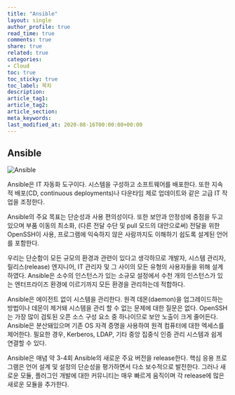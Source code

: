 ```yaml
---
title: "Ansible"
layout: single
author_profile: true
read_time: true
comments: true
share: true
related: true
categories:
- Cloud
toc: true
toc_sticky: true
toc_label: 목차
description: 
article_tag1: 
article_tag2: 
article_section: 
meta_keywords: 
last_modified_at: 2020-08-16T00:00:00+00:00
---
```

## Ansible

![Ansible](https://user-images.githubusercontent.com/51220344/90743475-b1c6df00-e30a-11ea-9581-8b380e9b3eb3.png)

Ansible은 IT 자동화 도구이다. 시스템을 구성하고 소프트웨어를 배포한다. 또한 지속적 배포(CD, continuous deployments)나 다운타임 제로 업데이트와 같은 고급 IT 작업을 조정한다.

Ansible의 주요 목표는 단순성과 사용 편의성이다. 또한 보안과 안정성에 중점을 두고 있으며 부품 이동의 최소화, (다른 전달 수단 및 pull 모드의 대안으로써) 전달을 위한 OpenSSH이 사용, 프로그램에 익숙하지 않은 사람까지도 이해하기 쉽도록 설계된 언어를 포함한다.

우리는 단순함이 모든 규모의 환경과 관련이 있다고 생각하므로 개발자, 시스템 관리자, 릴리스(release) 엔지니어, IT 관리자 및 그 사이의 모든 유형의 사용자들을 위해 설계하였다. Ansible은 소수의 인스턴스가 있는 소규모 설정에서 수천 개의 인스턴스가 있는 엔터프라이즈 환경에 이르기까지 모든 환경을 관리하는데 적합하다.

Ansible은 에이전트 없이 시스템을 관리한다. 원격 데몬(daemon)을 업그레이드하는 방법이나 데몬이 제거돼 시스템을 관리 할 수 없는 문제에 대한 질문은 없다. OpenSSH는 가장 많이 검토된 오픈 소스 구성 요소 중 하나이므로 보안 노출이 크게 줄어든다. Ansible은 분산돼있으며 기존 OS 자격 증명을 사용하여 원격 컴퓨터에 대한 엑세스를 제어한다. 필요한 경우, Kerberos, LDAP, 기타 중앙 집중식 인증 관리 시스템과 쉽게 연결할 수 있다.

Ansible은 매념 약 3-4회 Ansible의 새로운 주요 버전을 release한다. 핵심 응용 프로그램은 언어 설계 및 설정의 단순성을 평가하면서 다소 보수적으로 발전한다. 그러나 새로운 모듈, 플러그인 개발에 대한 커뮤니티는 매우 빠르게 움직이며 각 release에 많은 새로운 모듈을 추가한다.

## 